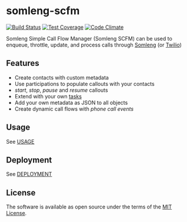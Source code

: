 # somleng-scfm

[![Build Status](https://travis-ci.org/somleng/somleng-scfm.svg?branch=master)](https://travis-ci.org/somleng/somleng-scfm)
[![Test Coverage](https://codeclimate.com/github/somleng/somleng-scfm/badges/coverage.svg)](https://codeclimate.com/github/somleng/somleng-scfm/coverage)
[![Code Climate](https://codeclimate.com/github/somleng/somleng-scfm/badges/gpa.svg)](https://codeclimate.com/github/somleng/somleng-scfm)

Somleng Simple Call Flow Manager (Somleng SCFM) can be used to enqueue, throttle, update, and process calls through [Somleng](https://github.com/somleng/twilreapi) (or [Twilio](https://www.twilio.com/))

## Features

* Create contacts with custom metadata
* Use participations to populate callouts with your contacts
* *start*, *stop*, *pause* and *resume* callouts
* Extend with your own [tasks](https://github.com/somleng/somleng-scfm/tree/master/app/tasks)
* Add your own metadata as JSON to all objects
* Create dynamic call flows with *phone call events*

## Usage

See [USAGE](https://github.com/somleng/somleng-scfm/blob/master/docs/USAGE.md)

## Deployment

See [DEPLOYMENT](https://github.com/somleng/somleng-scfm/blob/master/docs/DEPLOYMENT.md)

## License

The software is available as open source under the terms of the [MIT License](http://opensource.org/licenses/MIT).
